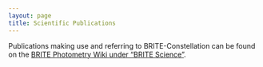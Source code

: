 ```yaml
---
layout: page
title: Scientific Publications
---
```


Publications making use and referring to BRITE-Constellation can be found
on the [BRITE Photometry Wiki under “BRITE Science”](https://brite.craq-astro.ca/doku.php?id=brite_science).